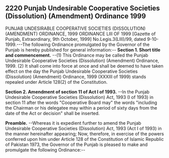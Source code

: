 ## 2220 Punjab Undesirable Cooperative Societies (Dissolution) (Amendment) Ordinance 1999
PUNJAB UNDESIRABLE COOPERATIVE SOCIETIES (DISSOLUTION) (AMENDMENT) ORDINANCE, 1999
ORDINANCE LIII OF 1999
[Gazette of Punjab, Extraordinary, 9th October, 1999]
No.Legis.3(LIII)/99, dated 9-10-1999.---The following Ordinance promulgated by the Governor of the Punjab is hereby published for general information:--
**Section 1. Short title and commencement.**
 --(1) This Ordinance may be called the Punjab Undesirable Cooperative Societies (Dissolution) (Amendment) Ordinance, 1999.
   (2) It shall come into force at once and shall be deemed to have taken effect on the day the Punjab Undesirable Cooperative Societies (Dissolution) (Amendment) Ordinance, 1999 (XXXIII of 1999) stands repealed under Article 128(2) of the Constitution.

**Section 2. Amendment of section 11 of Act I of 1993.**
--In the Punjab Undesirable Cooperative Societies (Dissolution) Act, 1993 (I of 1993) in section 11 after the words "Cooperative Board may" the words "including the Chairman or his delegatee may within a period of sixty days from the date of the Act or decision" shall be inserted.

**Preamble.**
--Whereas it is expedient further to amend the Punjab Undesirable Cooperative Societies (Dissolution) Act, 1993 (Act I of 1993) in the manner hereinafter appearing;
Now, therefore, in exercise of the powers conferred upon him under Article 128 of the Constitution of Islamic Republic of Pakistan 1973, the Governor of the Punjab is pleased to make and promulgate the following Ordinance:--

